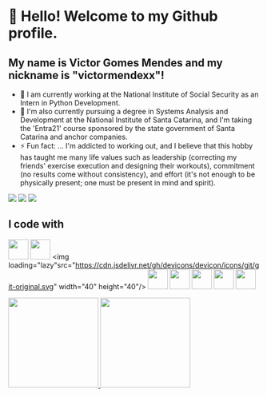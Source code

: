 # 👋 Hello! Welcome to my Github profile.
## My name is Victor Gomes Mendes and my nickname is "victormendexx"!

- 🔭 I am currently working at the National Institute of Social Security as an Intern in Python Development.
- 🌱 I'm also currently pursuing a degree in Systems Analysis and Development at the National Institute of Santa Catarina, and I'm taking the 'Entra21' course sponsored by the state government of Santa Catarina and anchor companies.
- ⚡ Fun fact: ... I'm addicted to working out, and I believe that this hobby has taught me many life values such as leadership (correcting my friends' exercise execution and designing their workouts), commitment (no results come without consistency), and effort (it's not enough to be physically present; one must be present in mind and spirit).

<div>
<a href="https://instagram.com/seu-usuário-instagram-aqui" target="_blank"><img loading="lazy" src="https://img.shields.io/badge/-Instagram-%23E4405F?style=for-the-badge&logo=instagram&logoColor=white" target="_blank"></a>
<a href="https://www.linkedin.com/in/victor-gomes-mendes/" target="_blank"><img loading="lazy" src="https://img.shields.io/badge/-LinkedIn-%230077B5?style=for-the-badge&logo=linkedin&logoColor=white" target="_blank"></a>
<a href = "mailto:victorgomesmendes05@gmail.com"><img loading="lazy" src="https://img.shields.io/badge/Gmail-D14836?style=for-the-badge&logo=gmail&logoColor=white" target="_blank"></a>
</div>

## I code with

<img loading="lazy" src="https://cdn.jsdelivr.net/gh/devicons/devicon/icons/python/python-original.svg" width="40" height="40"/> <link loading="lazy" rel="stylesheet" href="https://cdn.jsdelivr.net/gh/devicons/devicon@v2.15.1/devicon.min.css" width="40" height="40"/> <img loading="lazy" src="https://cdn.jsdelivr.net/gh/devicons/devicon/icons/linux/linux-original.svg" width="40" height="40"/> <img loading="lazy"src="https://cdn.jsdelivr.net/gh/devicons/devicon/icons/git/git-original.svg" width="40" height="40"/>  <link loading="lazy" rel="stylesheet" href="https://cdn.jsdelivr.net/gh/devicons/devicon@v2.15.1/devicon.min.css" width="40" height="40"/> <img loading="lazy" src="https://cdn.jsdelivr.net/gh/devicons/devicon/icons/html5/html5-original.svg" width="40" height="40"/> <img loading="lazy"
 src="https://cdn.jsdelivr.net/gh/devicons/devicon/icons/css3/css3-original.svg" width="40" height="40"/> <img loading="lazy" src="https://cdn.jsdelivr.net/gh/devicons/devicon/icons/javascript/javascript-original.svg" width="40" height="40"/> <img loading="lazy" src="https://cdn.jsdelivr.net/gh/devicons/devicon/icons/c/c-original.svg" width="40" height="40"/> <img loading="lazy" src="https://cdn.jsdelivr.net/gh/devicons/devicon/icons/sqlite/sqlite-original.svg" width="40" height="40"/>

 <div>
<a href="https://github.com/victormendexx">
<img loading="lazy" height="180em" src="https://github-readme-stats.vercel.app/api/top-langs/?username=victormendexx&layout=compact&langs_count=7&theme=dracula"/>
<img loading="lazy" height="180em" src="https://github-readme-stats.vercel.app/api?username=victormendexx&show_icons=true&theme=dracula&include_all_commits=true&count_private=true"/>
</div>